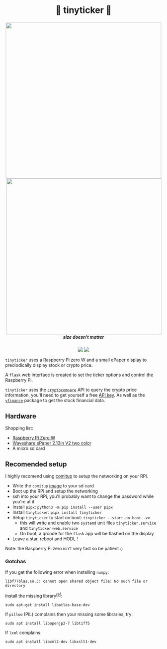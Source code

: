 <h1 align="center">🚀 tinyticker 🚀</h5>
<h3 align="center"><img src="https://i.imgur.com/RjoIULL.png" width=500><img src="https://i.imgur.com/pZmFzAK.png" height=500 align=right></h3>
<h5 align="center">size doesn't matter</h5>
<p align="center">
  <a href="https://pypi.org/project/tinyticker/"><img src="https://img.shields.io/pypi/v/tinyticker"></a>
  <a href="./LICENSE.md"><img src="https://img.shields.io/badge/license-MIT-blue.svg"></a>
</p>

`tinyticker` uses a Raspberry Pi zero W and a small ePaper display to prediodically display stock or crypto price.

A `flask` web interface is created to set the ticker options and control the Raspberry Pi.

`tinyticker` uses the [`cryptocompare`](https://github.com/lagerfeuer/cryptocompare) API to query the crypto price information, you'll need to get yourself a free [API key](https://min-api.cryptocompare.com/pricing). As well as the [`yfinance`](https://github.com/ranaroussi/yfinance) package to get the stock financial data.

## Hardware

Shopping list:

- [Raspberry Pi Zero W](https://www.raspberrypi.com/products/raspberry-pi-zero-w/)
- [Waveshare ePaper 2.13in V2 two color](https://www.amazon.com/s?k=waveshare+epaper+2.13inch)
- A micro sd card

## Recomended setup

I highly recomend using [comitup](https://github.com/davesteele/comitup) to setup the networking on your RPi.

- Write the `comitup` [image](https://davesteele.github.io/comitup/latest/comitup-lite-img-latest.html) to your sd card
- Boot up the RPi and setup the networking
- ssh into your RPi, you'll probably want to change the password while you're at it
- Install `pipx`: `python3 -m pip install --user pipx`
- Install `tinyticker`: `pipx install tinyticker`
- Setup `tinyticker` to start on boot: `tinyticker --start-on-boot -vv`
  - this will write and enable two `systemd` unit files `tinyticker.service` and `tinyticker-web.service`
  - On boot, a qrcode for the `flask` app will be flashed on the display
- Leave a star, reboot and HODL !

Note: the Raspberry Pi zero isn't very fast so be patient :)

### Gotchas

If you get the following error when installing `numpy`:

```
libf77blas.so.3: cannot open shared object file: No such file or directory
```

Install the missing library<sup>[ref](https://numpy.org/devdocs/user/troubleshooting-importerror.html#raspberry-pi)</sup>:

```
sudo apt-get install libatlas-base-dev
```

If `pillow` (PIL) complains then your missing some libraries, try:

```
sudo apt install libopenjp2-7 libtiff5
```

If `lxml` complains:

```
sudo apt install libxml2-dev libxslt1-dev
```
